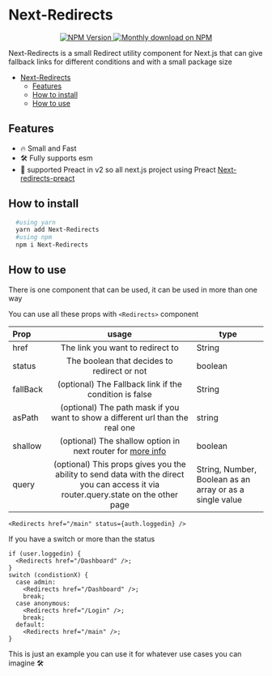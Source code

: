# Next-Redirects

<p align="center">
  <a href="https://www.npmjs.org/package/next-redirects">
    <img src="https://img.shields.io/npm/v/next-redirects/latest.svg" alt="NPM Version" />
  </a>
  <a href="https://www.npmjs.org/package/next-redirects">
    <img src="https://img.shields.io/npm/dm/next-redirects.svg" alt="Monthly download on NPM" />
  </a>
</p>

Next-Redirects is a small Redirect utility component for Next.js that can give fallback links for different conditions and with a small package size

- [Next-Redirects](#next-redirects)
  - [Features](#features)
  - [How to install](#how-to-install)
  - [How to use](#how-to-use)

## Features

- 🔥 Small and Fast
- 🛠 Fully supports esm
- 💜 supported Preact in v2 so all next.js project using Preact [Next-redirects-preact](https://www.npmjs.com/package/next-redirects-preact)

## How to install

```zsh
  #using yarn
  yarn add Next-Redirects
  #using npm
  npm i Next-Redirects
```

## How to use

There is one component that can be used, it can be used in more than one way

You can use all these props with `<Redirects>` component

| Prop     |                                                                usage                                                                | type                                                     |
| :------- | :---------------------------------------------------------------------------------------------------------------------------------: | -------------------------------------------------------- |
| href     |                                                  The link you want to redirect to                                                   | String                                                   |
| status   |                                             The boolean that decides to redirect or not                                             | boolean                                                  |
| fallBack |                                       (optional) The Fallback link if the condition is false                                        | String                                                   |
| asPath   |                           (optional) The path mask if you want to show a different url than the real one                            | string                                                   |
| shallow  |            (optional) The shallow option in next router for [more info](https://nextjs.org/docs/routing/shallow-routing)            | boolean                                                  |
| query    | (optional) This props gives you the ability to send data with the direct you can access it via router.query.state on the other page | String, Number, Boolean as an array or as a single value |

```tsx
<Redirects href="/main" status={auth.loggedin} />
```

If you have a switch or more than the status

```tsx
if (user.loggedin) {
  <Redirects href="/Dashboard" />;
}
switch (condistionX) {
  case admin:
    <Redirects href="/Dashboard" />;
    break;
  case anonymous:
    <Redirects href="/Login" />;
    break;
  default:
    <Redirects href="/main" />;
}
```

This is just an example you can use it for whatever use cases you can imagine 🛠
